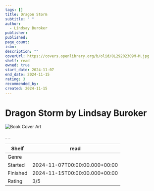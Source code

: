 ```yaml
---
tags: []
title: Dragon Storm
subtitle: " "
author:
  - Lindsay Buroker
publisher: 
published: 
page_count: 
isbn: 
description: ""
coverUrl: https://covers.openlibrary.org/b/olid/OL29202309M-M.jpg
shelf: read
owned: true
start_date: 2024-11-07
end_date: 2024-11-15
rating: 3
recommended_by: 
created: 2024-11-15
---
```


# Dragon Storm by Lindsay Buroker

![Book Cover Art](https://covers.openlibrary.org/b/olid/OL29202309M-M.jpg)

_ _

| Shelf | read |
| --- | --- |
| Genre |  |
| Started | 2024-11-07T00:00:00.000+00:00 |
| Finished | 2024-11-15T00:00:00.000+00:00 |
| Rating | 3/5 |

